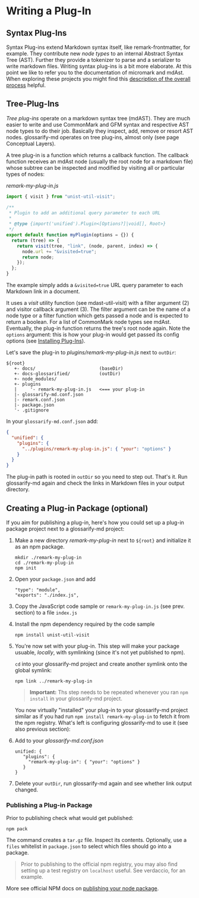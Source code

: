 # Writing a Plug-In
<!--
aliases: Developing Plug-ins, Writing a Plug-in
-->
[remark-discussion]: https://github.com/remarkjs/remark/discussions/869#discussioncomment-1602674


## Syntax Plug-Ins
Syntax Plug-ins extend Markdown syntax itself, like remark-frontmatter, for example. They contribute new *node types* to an internal Abstract Syntax Tree (AST). Further they provide a tokenizer to parse and a serializer to write markdown files. Writing syntax plug-ins is a bit more elaborate. At this point we like to refer you to the documentation of micromark and mdAst. When exploring these projects you might find this [description of the overall process][remark-discussion] helpful.

## Tree-Plug-Ins
*Tree plug-ins* operate on a markdown syntax tree (mdAST). They are much easier to write and use CommonMark and GFM syntax and respective AST node types to do their job. Basically they inspect, add, remove or resort AST nodes. glossarify-md operates on tree plug-ins, almost only (see page Conceptual Layers).

A tree plug-in is a function which returns a callback function. The callback function receives an mdAst node (usually the root node for a markdown file) whose subtree can be inspected and modified by visiting all or particular types of nodes:

*remark-my-plug-in.js*
~~~js
import { visit } from "unist-util-visit";

/**
 * Plugin to add an additional query parameter to each URL
 *
 * @type {import('unified').Plugin<[Options?]|void[], Root>}
 */
export default function myPlugin(options = {}) {
  return (tree) => {
    return visit(tree, "link", (node, parent, index) => {
      node.url += "&visited=true";
      return node;
    });
  };
}
~~~

The example simply adds a `&visited=true` URL query parameter to each Markdown link in a document.

It uses a *visit* utility function (see mdast-util-visit) with a filter argument (2) and visitor callback argument (3). The filter argument can be the name of a node type or a filter function which gets passed a node and is expected to return a boolean.  For a list of CommonMark node types see mdAst. Eventually, the plug-in function returns the tree's root node again.
Note the `options` argument: this is how your plug-in would get passed its config options (see [Installing Plug-Ins](#installing-plug-ins)).

Let's save the plug-in to *plugins/remark-my-plug-in.js* next to `outDir`:

~~~
${root}
   +- docs/                        (baseDir)
   +- docs-glossarified/           (outDir)
   +- node_modules/
   +- plugins
   |     '- remark-my-plug-in.js   <=== your plug-in
   |- glossarify-md.conf.json
   |- remark.conf.json
   |- package.json
   '- .gitignore
~~~

In your `glossarify-md.conf.json` add:

~~~json
{
  "unified": {
    "plugins": {
      "../plugins/remark-my-plug-in.js": { "your": "options" }
    }
  }
}
~~~

The plug-in path is rooted in `outDir` so you need to step out.
That's it. Run glossarify-md again and check the links in Markdown files in your output directory.


## Creating a Plug-in Package (optional)

If you aim for publishing a plug-in, here's how you could set up a plug-in package project next to a glossarify-md project:

1. Make a new directory *remark-my-plug-in* next to `${root}` and initialize it as an npm package.

   ~~~
   mkdir ./remark-my-plug-in
   cd ./remark-my-plug-in
   npm init
   ~~~

2. Open your `package.json` and add

   ~~~
   "type": "module",
   "exports": "./index.js",
   ~~~

3. Copy the JavaScript code sample or `remark-my-plug-in.js` (see prev. section) to a file `index.js`
4. Install the npm dependency required by the code sample

   ~~~
   npm install unist-util-visit
   ~~~

5. You're now set with your plug-in. This step will make your package usuable, *locally*, with symlinking (since it's not yet published to npm).

   `cd` into your glossarify-md project and create another symlink onto the global symlink:

   ~~~
   npm link ../remark-my-plug-in
   ~~~

   > **Important:** Ths step needs to be repeated whenever you ran `npm install` in your glossarify-md project.

   You now virtually "installed" your plug-in to your glossarify-md project similar as if you had run `npm install remark-my-plug-in` to fetch it from the npm registry. What's left is configuring glossarify-md to use it (see also previous section):

7. Add to your *glossarify-md.conf.json*

   ~~~
   unified: {
      "plugins": {
        "remark-my-plug-in": { "your": "options" }
      }
   }
   ~~~

8. Delete your `outDir`, run glossarify-md again and see whether link output changed.

### Publishing a Plug-in Package

Prior to publishing check what would get published:

~~~
npm pack
~~~

The command creates a `tar.gz` file. Inspect its contents. Optionally, use a `files` whitelist in `package.json` to select which files should go into a package.

> Prior to publishing to the official npm registry, you may also find setting up a test registry on `localhost` useful. See verdaccio, for an example.

More see official NPM docs on [publishing your node package](https://docs.npmjs.com/packages-and-modules).
